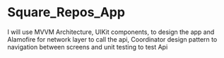 # Square_Repos_App


I will use MVVM Architecture, UIKit components, to design the app and Alamofire for network layer to call the api, Coordinator design pattern to navigation between screens and unit testing to test Api 
